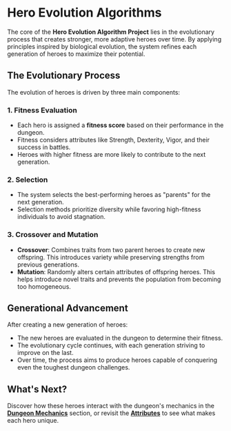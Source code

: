 # Hero Evolution Algorithms

The core of the **Hero Evolution Algorithm Project** lies in the evolutionary process that creates stronger, more adaptive heroes over time. By applying principles inspired by biological evolution, the system refines each generation of heroes to maximize their potential.

## The Evolutionary Process

The evolution of heroes is driven by three main components:

### 1. **Fitness Evaluation**
   - Each hero is assigned a **fitness score** based on their performance in the dungeon.
   - Fitness considers attributes like Strength, Dexterity, Vigor, and their success in battles.
   - Heroes with higher fitness are more likely to contribute to the next generation.

### 2. **Selection**
   - The system selects the best-performing heroes as "parents" for the next generation.
   - Selection methods prioritize diversity while favoring high-fitness individuals to avoid stagnation.

### 3. **Crossover and Mutation**
   - **Crossover**: Combines traits from two parent heroes to create new offspring. This introduces variety while preserving strengths from previous generations.
   - **Mutation**: Randomly alters certain attributes of offspring heroes. This helps introduce novel traits and prevents the population from becoming too homogeneous.

## Generational Advancement

After creating a new generation of heroes:

- The new heroes are evaluated in the dungeon to determine their fitness.
- The evolutionary cycle continues, with each generation striving to improve on the last.
- Over time, the process aims to produce heroes capable of conquering even the toughest dungeon challenges.

## What's Next?

Discover how these heroes interact with the dungeon's mechanics in the **[Dungeon Mechanics](../dungeon/1%20mechanics.md)** section, or revisit the **[Attributes](2%20attributes.md)** to see what makes each hero unique.

